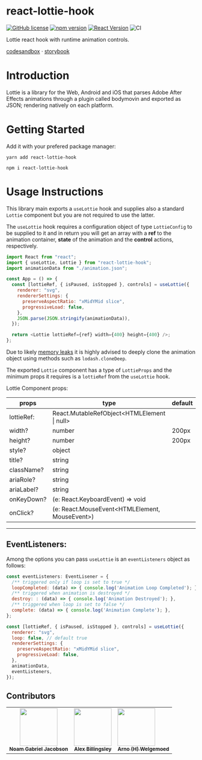 # react-lottie-hook

[![GitHub license](https://img.shields.io/badge/license-MIT-blue.svg)](https://github.com/facebook/react/blob/master/LICENSE)
[![npm version](https://img.shields.io/static/v1?label=npm&message=v0.5.0&color=informational)](https://www.npmjs.com/package/react-lottie-hook)
[![React Version](https://img.shields.io/static/v1?label=react&message=>=16.8|>=17&color=informational)](https://github.com/facebook/react/blob/master/CHANGELOG.md)
![CI](https://github.com/JaysQubeXon/react-lottie-hook/workflows/Continuous%20Integration/badge.svg?branch=master)

Lottie react hook with runtime animation controls.

[codesandbox](https://codesandbox.io/s/lottie-with-hooks-ft8dl) &middot;
[storybook](https://JaysQubeXon.github.io/react-lottie-hook)

# Introduction

Lottie is a library for the Web, Android and iOS that parses Adobe After Effects animations through a plugin called bodymovin and exported as JSON; rendering natively on each platform.

# Getting Started

Add it with your prefered package manager:

```
yarn add react-lottie-hook

npm i react-lottie-hook
```

# Usage Instructions

This library main exports a `useLottie` hook and supplies also a standard `Lottie` component but you are not required to use the latter.

The `useLottie` hook requires a configuration object of type `LottieConfig` to be supplied to it and in return you will get an array with a **ref** to the animation container, **state** of the animation and the **control** actions, respectively.

```javascript
import React from "react";
import { useLottie, Lottie } from "react-lottie-hook";
import animationData from "./animation.json";

const App = () => {
  const [lottieRef, { isPaused, isStopped }, controls] = useLottie({
    renderer: "svg",
    rendererSettings: {
      preserveAspectRatio: "xMidYMid slice",
      progressiveLoad: false,
    },
    JSON.parse(JSON.stringify(animationData)),
  });

  return <Lottie lottieRef={ref} width={400} height={400} />;
};
```

Due to likely [memory leaks](https://github.com/airbnb/lottie-web/issues/1933) it is highly advised to deeply clone the animation object using methods such as `lodash.cloneDeep`. 

The exported `Lottie` component has a type of `LottieProps` and the minimum props it requires is a `lottieRef` from the `useLottie` hook.

Lottie Component props:

| props      | type                                           | default |
| ---------- | ---------------------------------------------- | ------- |
| lottieRef: | React.MutableRefObject<HTMLElement \| null>    |         |
| width?     | number                                         | 200px   |
| height?    | number                                         | 200px   |
| style?     | object                                         |         |
| title?     | string                                         |         |
| className? | string                                         |         |
| ariaRole?  | string                                         |         |
| ariaLabel? | string                                         |         |
| onKeyDown? | (e: React.KeyboardEvent) => void               |         |
| onClick?   | (e: React.MouseEvent<HTMLElement, MouseEvent>) |         |

---

## EventListeners:

Among the options you can pass `useLottie` is an `eventListeners` object as follows:

```javascript
const eventListeners: EventLisener = {
  /** triggered only if loop is set to true */
  loopCompleted: (data) => { console.log('Animation Loop Completed'); },
  /** triggered when animation is destroyed */
  destroy: : (data) => { console.log('Animation Destroyed'); },
  /** triggered when loop is set to false */
  complete: (data) => { console.log('Animation Complete'); },
};

const [lottieRef, { isPaused, isStopped }, controls] = useLottie({
  renderer: "svg",
  loop: false, // default true
  rendererSettings: {
    preserveAspectRatio: "xMidYMid slice",
    progressiveLoad: false,
  },
  animationData,
  eventListeners,
});

```

## Contributors

<!-- ALL-CONTRIBUTORS-LIST:START - Do not remove or modify this section -->
<table>
  <tr>
    <td align="center">
      <a href="https://github.com/JaysQubeXon"><img src="https://avatars1.githubusercontent.com/u/18309230?v=4" width="100px;" alt=""/><br /><sub><b>Noam Gabriel Jacobson</b></sub></a>
    </td>
    <td align="center">
      <a href="https://github.com/abillingsley"><img src="https://avatars2.githubusercontent.com/u/1089907?s=400&u=425b74a95749d8831befd8b33f10b7b2eb355d23&v=4" width="100px;" alt=""/><br /><sub><b>Alex Billingsley</b></sub></a>
    </td>
    <td>
      <a href="https://github.com/ahwelgemoed"><img src="https://avatars1.githubusercontent.com/u/29273599?s=400&v=4" width="100px;" alt=""/><br /><sub><b>Arno (H) Welgemoed</b></sub></a>
    </td>
  </tr>
</table>
